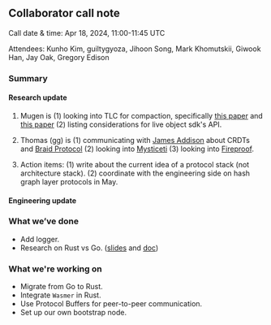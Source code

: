 ## Collaborator call note
Call date & time: Apr 18, 2024, 11:00-11:45 UTC

Attendees: Kunho Kim, guiltygyoza, Jihoon Song, Mark Khomutskii, Giwook Han, Jay Oak, Gregory Edison

### Summary
#### Research update
1. Mugen is (1) looking into TLC for compaction, specifically [this paper](https://www.epfl.ch/labs/dedis/wp-content/uploads/2020/01/report-2019-1-Manuel_Vidigueira.pdf) and [this paper](https://arxiv.org/pdf/1907.07010.pdf) (2) listing considerations for live object sdk's API.

2. Thomas (gg) is (1) communicating with [James Addison](https://twitter.com/JungleSilicon) about CRDTs and [Braid Protocol](https://braid.org/) (2) looking into [Mysticeti](https://arxiv.org/pdf/2310.14821.pdf) (3) looking into [Fireproof](https://fireproof.storage/).

3. Action items: (1) write about the current idea of a protocol stack (not architecture stack). (2) coordinate with the engineering side on hash graph layer protocols in May.

#### Engineering update
### What we’ve done
- Add logger.
- Research on Rust vs Go. ([slides](./Engineering_2024-04-18.pdf) and [doc](./Engineering_Rust_vs_Go.pdf))

### What we're working on
- Migrate from Go to Rust.
- Integrate `Wasmer` in Rust.
- Use Protocol Buffers for peer-to-peer communication.
- Set up our own bootstrap node.

